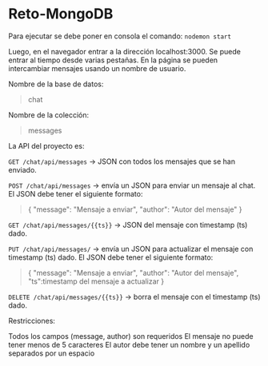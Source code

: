 # Reto-MongoDB

Para ejecutar se debe poner en consola el comando: `nodemon start`

Luego, en el navegador entrar a la dirección localhost:3000. Se puede entrar al tiempo desde varias pestañas. En la página se pueden intercambiar mensajes usando un nombre de usuario.

Nombre de la base de datos: 

> chat

Nombre de la colección: 

> messages

La API del proyecto es:

`GET /chat/api/messages` -> JSON con todos los mensajes que se han enviado.

`POST /chat/api/messages` -> envía un JSON para enviar un mensaje al chat. El JSON debe tener el siguiente formato:

> { "message": "Mensaje a enviar", "author": "Autor del mensaje" }

`GET /chat/api/messages/{{ts}}` -> JSON del mensaje con timestamp (ts) dado.

`PUT /chat/api/messages/` -> envía un JSON para actualizar el mensaje con timestamp (ts) dado. El JSON debe tener el siguiente formato:

> { "message": "Mensaje a enviar", "author": "Autor del mensaje", "ts":timestamp del mensaje a actualizar }

`DELETE /chat/api/messages/{{ts}}` -> borra el mensaje con el timestamp (ts) dado.

Restricciones:

Todos los campos (message, author) son requeridos
El mensaje no puede tener menos de 5 caracteres
El autor debe tener un nombre y un apellido separados por un espacio

